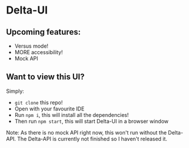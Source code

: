 # Delta-UI

## Upcoming features:
- Versus mode!
- MORE accessibility!
- Mock API

## Want to view this UI?
Simply:
- `git clone` this repo!
- Open with your favourite IDE
- Run `npm i`, this will install all the dependencies!
- Then run `npm start`, this will start Delta-UI in a browser window

Note: As there is no mock API right now, this won't run without the Delta-API. The Delta-API is currently not finished so I haven't released it.
